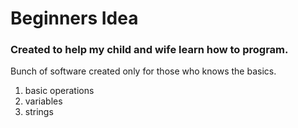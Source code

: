 # Beginners Idea
### Created to help my child and wife learn how to program.
Bunch of software created only for those who knows the basics.
1. basic operations
2. variables
3. strings
